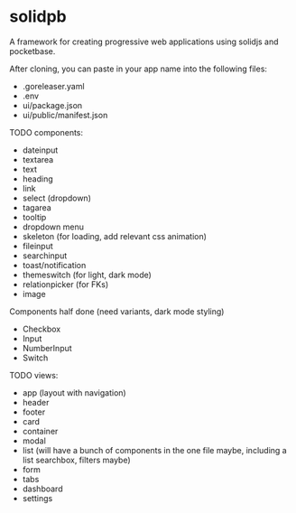 # solidpb

A framework for creating progressive web applications using solidjs and pocketbase.

After cloning, you can paste in your app name into the following files:

- .goreleaser.yaml
- .env
- ui/package.json
- ui/public/manifest.json

TODO components:

- dateinput
- textarea
- text
- heading
- link
- select (dropdown)
- tagarea
- tooltip
- dropdown menu
- skeleton (for loading, add relevant css animation)
- fileinput
- searchinput
- toast/notification
- themeswitch (for light, dark mode)
- relationpicker (for FKs)
- image

Components half done (need variants, dark mode styling)

- Checkbox
- Input
- NumberInput
- Switch

TODO views:

- app (layout with navigation)
- header
- footer
- card
- container
- modal
- list (will have a bunch of components in the one file maybe, including a list searchbox, filters maybe)
- form
- tabs
- dashboard
- settings
